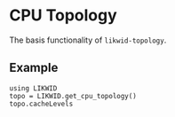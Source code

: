 # CPU Topology

The basis functionality of `likwid-topology`.

## Example

```@repl
using LIKWID
topo = LIKWID.get_cpu_topology()
topo.cacheLevels
```